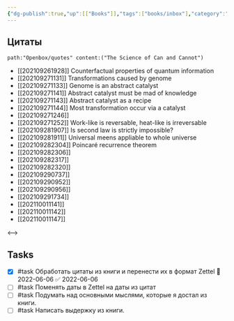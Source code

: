 ```yaml
---
{"dg-publish":true,"up":[["Books"]],"tags":["books/inbox"],"category":"book","rating":4,"modified_at":"2022-07-04T20:56:56+03:00","date":"2021-09-16T08:34:55+03:00","permalink":"/refs/the-science-of-can-and-cannot/","dgHomeLink":false,"dgPassFrontmatter":true}
---
```





## Цитаты

```expander
path:"Openbox/quotes" content:("The Science of Can and Cannot")
```

- [[202109261928]] Counterfactual properties of quantum information
- [[202109271131]] Transformations caused by genome
- [[202109271133]] Genome is an abstract catalyst
- [[202109271141]] Abstract catalyst must be mad of knowledge
- [[202109271143]] Abstract catalyst as a recipe
- [[202109271144]] Most transformation occur via a catalyst
- [[202109271246]] 
- [[202109271252]] Work-like is reversable, heat-like is irreversable
- [[202109281907]] Is second law is strictly impossible?
- [[202109281911]] Universal meens appliable to whole universe
- [[202109282304]] Poincaré recurrence theorem
- [[202109282306]] 
- [[202109282317]] 
- [[202109282320]] 
- [[202109290737]] 
- [[202109290952]] 
- [[202109290956]] 
- [[202109291734]] 
- [[202110011141]] 
- [[202110011142]] 
- [[202110011147]] 

<-->
## Tasks

- [x] #task Обработать цитаты из книги и перенести их в формат Zettel 📅 2022-06-06 ✅ 2022-06-06
- [ ] #task Поменять даты в Zettel на даты из цитат
- [ ] #task Подумать над основными мыслями, которые я достал из книги.
- [ ] #task Написать выдержку из книги.
